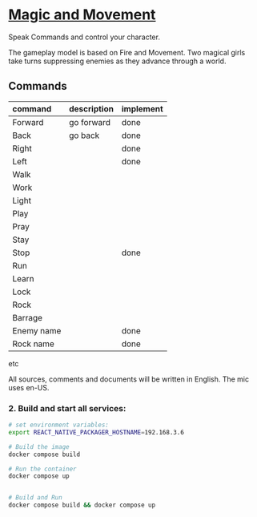 # [Magic and Movement](https://github.com/europanite/standard_react_fastapi_envimagic_and_movementronment "Magic and Movement")

Speak Commands and control your character.

The gameplay model is based on Fire and Movement. Two magical girls take turns suppressing enemies as they advance through a world.

## Commands
| command | description | implement |
| :--- | :--- | :--- |
| Forward | go forward | done | 
| Back | go back | done | 
| Right | | done | 
| Left | | done | 
| Walk | | | 
| Work | | | 
| Light | | | 
| Play | | | 
| Pray | | | 
| Stay | | | 
| Stop | | done | 
| Run | | | 
| Learn | | | 
| Lock | | | 
| Rock | | |
| Barrage | | | 
| Enemy name | | done | 
| Rock name | | done | 

etc

All sources, comments and documents will be written in English.
The mic uses en-US.

### 2. Build and start all services:

```bash
# set environment variables:
export REACT_NATIVE_PACKAGER_HOSTNAME=192.168.3.6

# Build the image
docker compose build

# Run the container
docker compose up
```

```bash

# Build and Run
docker compose build && docker compose up

```
